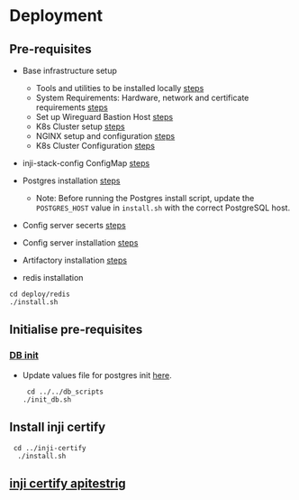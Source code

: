 # Deployment

## Pre-requisites
* Base infrastructure setup
  * Tools and utilities to be installed locally [steps](https://docs.inji.io/readme/setup/deploy#tools-and-utilities)
  * System Requirements: Hardware, network and certificate requirements [steps](https://docs.inji.io/readme/setup/deploy#system-requirements)
  * Set up Wireguard Bastion Host [steps](https://docs.inji.io/readme/setup/deploy#wireguard)
  * K8s Cluster setup [steps](https://docs.inji.io/readme/setup/deploy#k8-cluster-setup)
  * NGINX setup and configuration [steps](https://docs.inji.io/readme/setup/deploy#nginx-for-inji-k8-cluster)
  * K8s Cluster Configuration [steps](https://docs.inji.io/readme/setup/deploy#k8-cluster-configuration)
* inji-stack-config ConfigMap [steps](https://docs.inji.io/readme/setup/deploy#pre-requisites)
* Postgres installation [steps](https://github.com/mosip/mosip-infra/tree/v1.2.0.2/deployment/v3/external/postgres)
  * Note: Before running the Postgres install script, update the `POSTGRES_HOST` value in `install.sh` with the correct PostgreSQL host.
* Config server secerts [steps](https://github.com/mosip/mosip-infra/tree/v1.2.0.2/deployment/v3/mosip/conf-secrets)
* Config server installation [steps](https://docs.inji.io/readme/setup/deploy#config-server-installation)
* Artifactory installation [steps](https://github.com/mosip/artifactory-ref-impl/tree/v1.3.0-beta.2/deploy)

* redis installation
```
cd deploy/redis
./install.sh
```

## Initialise pre-requisites
### [DB init](../db_scripts)
* Update values file for postgres init [here](../db_scripts/init_values.yaml).
  ```
   cd ../../db_scripts
  ./init_db.sh
  ```
## Install inji certify

  ```
   cd ../inji-certify
    ./install.sh
   ```
## [inji certify apitestrig](inji-certify-apitestrig)